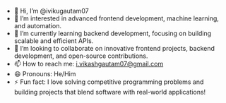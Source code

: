 - 👋 Hi, I’m @ivikugautam07  
- 👀 I’m interested in advanced frontend development, machine learning, and automation.  
- 🌱 I’m currently learning backend development, focusing on building scalable and efficient APIs.  
- 💞️ I’m looking to collaborate on innovative frontend projects, backend development, and open-source contributions.  
- 📫 How to reach me: i.vikashgautam07@gmail.com  
- 😄 Pronouns: He/Him  
- ⚡ Fun fact: I love solving competitive programming problems and building projects that blend software with real-world applications!  


<!---
ivikugautam07/ivikugautam07 is a ✨ special ✨ repository because its `README.md` (this file) appears on your GitHub profile.
You can click the Preview link to take a look at your changes.
--->
